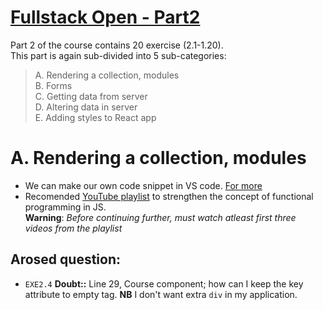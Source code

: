 # [Fullstack Open - Part2](https://fullstackopen.com/en/part2)

Part 2 of the course contains 20 exercise (2.1-1.20).  
This part is again sub-divided into 5 sub-categories:

> A. Rendering a collection, modules  
> B. Forms  
> C. Getting data from server  
> D. Altering data in server  
> E. Adding styles to React app

# A. Rendering a collection, modules

- We can make our own code snippet in VS code. [For more](https://code.visualstudio.com/docs/editor/userdefinedsnippets#_creating-your-own-snippets)
- Recomended [YouTube playlist](https://www.youtube.com/playlist?list=PL0zVEGEvSaeEd9hlmCXrk5yUyqUag-n84) to strengthen the concept of functional programming in JS.  
  **Warning**: _Before continuing further, must watch atleast first three videos from the playlist_

## Arosed question:

- `EXE2.4` **Doubt::** Line 29, Course component; how can I keep the key attribute to empty tag. **NB** I don't want extra `div` in my application.
